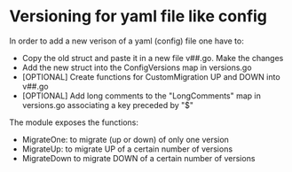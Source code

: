 # Versioning for yaml file like config

In order to add a new verison of a yaml (config) file one have to:
- Copy the old struct and paste it in a new file v##.go. Make the changes
- Add the new struct into the ConfigVersions map in versions.go
- [OPTIONAL]  Create functions for CustomMigration UP and DOWN into v##.go
- [OPTIONAL]  Add long comments to the "LongComments" map in versions.go associating a key preceded by "$"

The module exposes the functions:
- MigrateOne: to migrate (up or down) of only one version
- MigrateUp: to migrate UP of a certain number of versions
- MigrateDown to migrate DOWN of a certain number of versions




